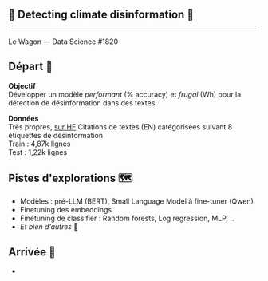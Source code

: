 ## 📝 Detecting climate disinformation 📝

---
Le Wagon — Data Science #1820

## Départ 🚀  
**Objectif**  
Développer un modèle *performant* (% accuracy) et *frugal* (Wh) pour la détection de désinformation dans des textes.

**Données**  
Très propres, [sur HF](https://huggingface.co/datasets/QuotaClimat/frugalaichallenge-text-train)
Citations de textes (EN) catégorisées suivant 8 étiquettes de désinformation  
Train : 4,87k lignes  
Test : 1,22k lignes  

## Pistes d'explorations 🗺️
- Modèles : pré-LLM (BERT), Small Language Model à fine-tuner (Qwen)
- Finetuning des embeddings
- Finetuning de classifier : Random forests, Log regression, MLP, ..
- *Et bien d’autres*  🥰

## Arrivée 🏁
- 
